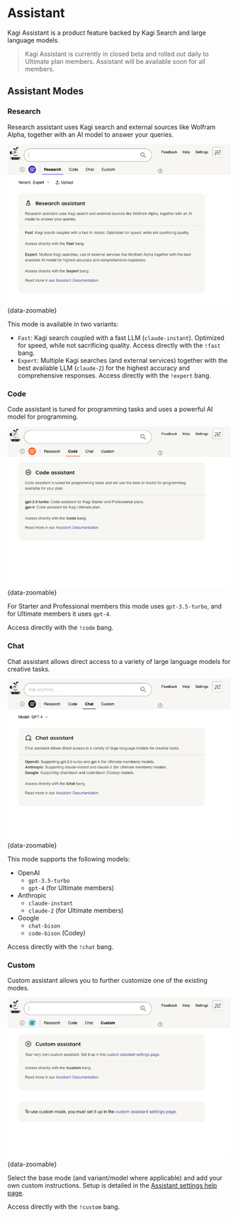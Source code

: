 # Assistant

Kagi Assistant is a product feature backed by Kagi Search and large language models.

> Kagi Assistant is currently in closed beta and rolled out daily to Ultimate plan members. Assistant will be available soon for all members.

## Assistant Modes

### Research

Research assistant uses Kagi search and external sources like Wolfram Alpha, together with an AI model to answer your queries.

![Kagi Assistant - Research](./media/assistant_research.png){data-zoomable}

This mode is available in two variants:

- `Fast`: Kagi search coupled with a fast LLM (`claude-instant`). Optimized for speed, while not sacrificing quality. Access directly with the `!fast` bang.
- `Expert`: Multiple Kagi searches (and external services) together with the best available LLM (`claude-2`) for the highest accuracy and comprehensive responses. Access directly with the `!expert` bang.

### Code

Code assistant is tuned for programming tasks and uses a powerful AI model for programming.

![Kagi Assistant - Code](./media/assistant_code.png){data-zoomable}

For Starter and Professional members this mode uses `gpt-3.5-turbo`, and for Ultimate members it uses `gpt-4`.

Access directly with the `!code` bang.

### Chat

Chat assistant allows direct access to a variety of large language models for creative tasks.

![Kagi Assistant - Chat](./media/assistant_chat.png){data-zoomable}

This mode supports the following models:

- OpenAI
  - `gpt-3.5-turbo`
  - `gpt-4` (for Ultimate members)
- Anthropic
  - `claude-instant`
  - `claude-2` (for Ultimate members)
- Google
  - `chat-bison`
  - `code-bison` (Codey)

Access directly with the `!chat` bang.

### Custom

Custom assistant allows you to further customize one of the existing modes.

![Kagi Assistant - Custom](./media/assistant_custom.png){data-zoomable}

Select the base mode (and variant/model where applicable) and add your own custom instructions. Setup is detailed in the [Assistant settings help page](../settings/assistant.md#custom-assistant).

Access directly with the `!custom` bang.
